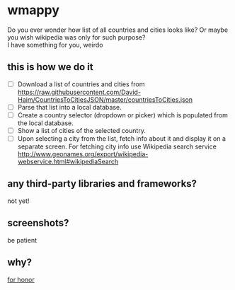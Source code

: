 # wmappy
Do you ever wonder how list of all countries and cities looks like? Or maybe you wish wikipedia was only for such purpose?  
I have something for you, weirdo

## this is how we do it

- [ ] Download a list of countries and cities from https://raw.githubusercontent.com/David-Haim/CountriesToCitiesJSON/master/countriesToCities.json
- [ ] Parse that list into a local database.
- [ ] Create a country selector (dropdown or picker) which is populated from the local database.
- [ ] Show a list of cities of the selected country.
- [ ] Upon selecting a city from the list, fetch info about it and display it on a separate screen. For fetching city info use Wikipedia search service http://www.geonames.org/export/wikipedia-webservice.html#wikipediaSearch

## any third-party libraries and frameworks?
not yet!

## screenshots?
be patient

## why?
[for honor](https://ubistatic19-a.akamaihd.net/ubicomstatic/en-US/global/media/FH-screenshot-07-FULL_255335.jpg)
